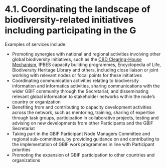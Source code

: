 # 4.1. Coordinating the landscape of biodiversity-related initiatives including participating in the G

Examples of services include: 

* Promoting synergies with national and regional activities involving other global biodiversity initiatives, such as the [CBD Clearing-House Mechanism](http://www.cbd.int/chm/default.shtml), IPBES capacity building programmes, Encyclopedia of Life, Biodiversity Heritage Library and others, including close liaison or joint working with relevant nodes or focal points for these initiatives
* Coordinating communication activities relating to biodiversity information and informatics activities, sharing communications with the wider GBIF community through the Secretariat, and disseminating relevant global information to stakeholder networks within the node’s country or organization
* Benefiting from and contributing to capacity development activities across the network, such as mentoring, training, sharing of expertise through task groups, participation in collaborative projects, testing and advising on new developments from other Participants and the GBIF Secretariat
* Taking part in the GBIF Participant Node Managers Committee and regional sub-committees, by providing guidance on and contributing to the implementation of GBIF work programmes in line with Participant priorities
* Promoting the expansion of GBIF participation to other countries and organizations
